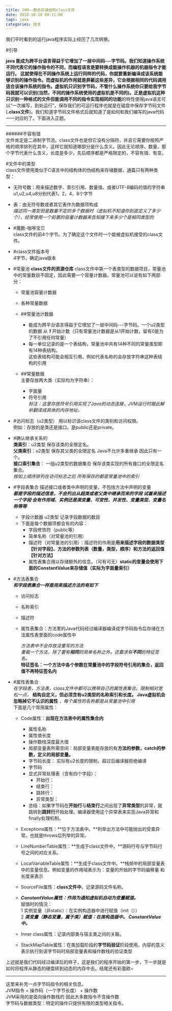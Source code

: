 ```yaml
---
title: JVM——静态存储结构class文件
date: 2018-10-18 00:11:08
tags: java
categories: 技术
---
```

我们平时看到的运行java程序实际上经历了几次转换。
<!--more-->



#引导

**java 能成为跨平台语言得益于它增加了一层中间码---字节码。**我们知道操作系统不同代表它的操作指令的不同，而编程语言是要转换成能操作机器的机器指令才能运行。 这就使得在不同操作系统上运行同样的代码，你就要重新编译成该系统能够识别的操作指令。而虚拟机的作用就是屏蔽这些差异，它会根据相同的代码调用适合该操作系统的指令。虚拟机只识别字节码，不管什么操作系统你只要给我字节码我就可以识别(当然，不同的操作系统使用的虚拟机是不同的)。正是虚拟机这种**只识别一种格式的文件但能调用不同的指令实现相同的功能**的特性使得java语言可以“一次编写，到处运行”。保存我们的可运行程序也就是在磁盘中保存字节码文件(**.class文件**)。我们知道字节码文件格式后就知道了是如何和我们编写的java代码一一对应的了。下面进入正题。   

----------------------------------------------------------------------------------------------------------------------------------------------
######不容有错  
文件肯定是二进制字节流。class文件也是但它没有分隔符，并且它需要你按照严格的顺序排列在其中，这样它就知道哪部分是什么含义。因此无论顺序、数量，那个字节代表什么含义，长度是多少，先后顺序都是严格限定的，不容有错、有变。


#文件中的类型  
  class文件使用类似于C语言中的结构体的伪结构来存储数据，通篇只有两种类型： 
* 无符号数：用来描述数字、索引引用、数量值、或者UTF-8编码的值的字符串 u1,u2,u4,u8分别代表1，2，4，8个字节  
* 表：由无符号数或者其它表作为数据项构成  
 *描述同一类型但是数量不定的多个数据时（虚拟机不知道你到底定义了多少个），经常使用一个前置的容量计数器来告知接下来多少个是相同类型的*


* #魔数-咖啡宝贝  
  class文件的前4个字节。为了确定这个文件时一个能被虚拟机接受的class文件。

* #class文件版本号  
  4字节，确定java版本

* #常量池 **class文件的资源仓库**
   class文件中第一个表类型的数据项目，常量池中的常量数目不固定，因此需要一个容量计数器。常量池可以说有如下两部分：
    * 常量池容量计数器  
    * 各种常量数据
    * ##常量池计数器
        - 能成为跨平台语言得益于它增加了一层中间码---字节码。一个u2类型的数据 从 ***1*** 开始计数（只有常量池计数器是从1开始计数，留有0是为了不引用任何常量）
        - 每一单位记录的是一个表结构，常量池中共有14种不同的常量类型即有14种表结构。  
        这些表结构可能会相互引用，例如代表名称的会存放字符串这种表结构的引用
    * ##常量数据  
       主要存放两大类（实际均为字符串）：

        * 字面量
        * 符号引用  
    *标注：这里存放符号引用实现了Java的动态连接，JVM运行时据此解析翻译成具体的内存地址。*

* #访问标志（u2类型）
  用以标识该class文件的类别和访问权限。  
  例如：存放的是类还是接口。是public还是private。

* #确认继承关系的  
**类索引**：u2类型 保存该类的全限定名。  
**父类索引**：u2类型 保存其父类的全限定名 Java不允许多重继承 因此只有一个。  
**接口索引集合**： 一组u2类型的数据集合 保存该类实现的所有接口的全限定名集合。  
*按如上顺序排列在访问标志之后 所有保存的都是常量池中的索引*

* #字段表集合 描述接口或者类中声明的变量，不包括方法中声明的变量  
***都是字段的描述信息，不会列出从超类或者父类中继承而来的字段 试着来描述一个字段 会有作用域、实例还是类变量、可变性、并发性、变量类型、变量名称等等***  

    * 字段计数器 u2类型 记录字段数据的数目  
    * 下面是每个数据项都会有的内容：  
        * 字段修饰符（public等）
        * 简单名称（对常量池的引用）
        * 描述符（对常量池的引用）：描述符的作用是**用来描述字段的数据类型【针对字段】、方法的参数列表（数量，类型，顺序）和方法的返回值【针对方法】**   
        * 属性表集合用以存储额外的信息。（可有可无）**static的变量会使用下面的ConstantValue来存储值（实际为字面量索引）**

* #方法表集合  
***和字段表集合一样是用来描述方法的有如下*** 

    * 访问标志
    * 名称索引
    * 描述符
    * 属性表集合：方法里的Java代码经过编译器编译成字节码指令后存储在方法属性表里面的code属性中

        *方法表中不会存放没重写的方法*  
        *重载一个方法，除了要有**相同**的简单名称之外，还要求有**不同**的特征签名。*  
**特征签名：一个方法中各个参数在常量池中的字段符号引用的集合，返回值不再特征签名内**

* #属性表集合  
*在字段表，方法表，class文件中都可以携带自己的属性表集合。限制相对宽松一点，* **结构自定义，但必须含有u2类型的名称索引和长度。   Java虚拟机会忽略掉它不认识的属性**   *，每个属性的名称都是从常量池中引用*  
下面是几个常用属性：

    * Code属性：**出现在方法表中的属性集合内**  
        *  属性名称
        * 属性值长度
        * 操作数栈深度最大值
        * 局部变量表所需空间：局部变量表能存放的有**方法的参数，catch的参数，定义的局部变量。**
        * 字节码长度： 实际有u2长度的限制，超过后编译器拒绝编译
        * 字节码
        * 显式异常处理表（含有四个字段）：
            * 开始行：
            * 结束行：
            * 跳转行：
            * 异常类型：  
        * 总结：如果字节码在**开始行**与**结束行**之间出现了**异常类型**的异常，就跳转到**跳转行**开始处理。编译器使用这个异常表来实现Java异常和finally处理机制。
    * Exceptions属性：**位于方法表中。**列举出方法中可能抛出的受查异常。也就是throws后列举的异常。
    * LineNumberTable属性：**生成于class文件中。**源码行号与字节码行号之间的对应关系。
    * LocalVariableTable属性：**生成于class文件中。**栈帧中的局部变量表中的变量信息。例如变量的作用域表示为：变量的开始的字节码偏移量 和 长度来表示
    * SourceFile属性：**class文件中**。记录源码文件名称。
    * ***ConstantValue属性：作用为通知虚拟机自动为变量赋值。***  
        赋值时的情况：  
        1 实例变量（非static）：在实例构造器中进行赋值（init（））   
        2 ***类变量（静态变量，属于类）赋值：在类构造器中。  ConstantValue中。***

    * Inner class属性：记录内部类与宿主类之间的关联。
    * StackMapTable属性：在类加载阶段的**字节码验证**阶段使用。内容的意义表示执行到该字节码时局部变量表和操作数栈的验证类型


上述就是我们代码经过编译后的样子，这是我们的程序开始的第一步，下一步就是如何将程序从静态的硬盘转到动态的内存中去。结尾还有彩蛋欧~


******************************************

这里来补充一点字节码指令的相关信息。  
JVM指令 = 操作码（一个字节长度） + 操作数  
JVM采用的是面向操作数栈的 因此大多数指令不含操作数  
字节码与数据类型：特定的操作只提供有限的类型相关指令。